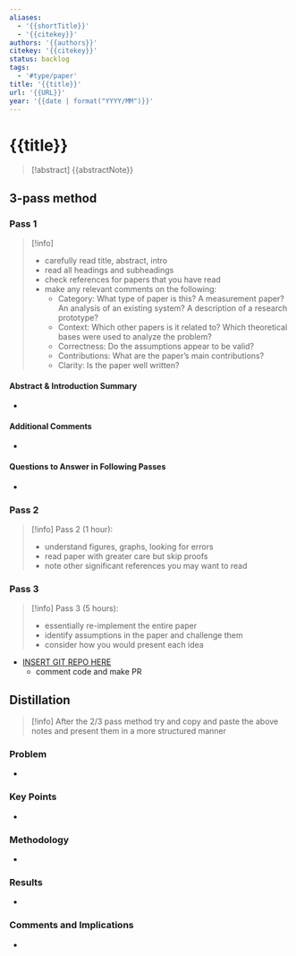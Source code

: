 ```yaml
---
aliases:
  - '{{shortTitle}}'
  - '{{citekey}}'
authors: '{{authors}}'
citekey: '{{citekey}}'
status: backlog
tags:
  - '#type/paper'
title: '{{title}}'
url: '{{URL}}'
year: '{{date | format("YYYY/MM")}}'
---
```


# {{title}}

> \[!abstract\]
> {{abstractNote}}

## 3-pass method

### Pass 1

> \[!info\]
>
> - carefully read title, abstract, intro
> - read all headings and subheadings
> - check references for papers that you have read
> - make any relevant comments on the following:
>   - Category: What type of paper is this? A measurement paper? An analysis of an existing system? A description of a research prototype?
>   - Context: Which other papers is it related to? Which theoretical bases were used to analyze the problem?
>   - Correctness: Do the assumptions appear to be valid?
>   - Contributions: What are the paper’s main contributions?
>   - Clarity: Is the paper well written?

#### Abstract & Introduction Summary

-

#### Additional Comments

-

#### Questions to Answer in Following Passes

-

### Pass 2

> \[!info\]
> Pass 2 (1 hour):
>
> - understand figures, graphs, looking for errors
> - read paper with greater care but skip proofs
> - note other significant references you may want to read

### Pass 3

> \[!info\]
> Pass 3 (5 hours):
>
> - essentially re-implement the entire paper
> - identify assumptions in the paper and challenge them
> - consider how you would present each idea

- [INSERT GIT REPO HERE](www.github.com)
  - comment code and make PR

## Distillation

> \[!info\]
> After the 2/3 pass method try and copy and paste the above notes and present them in a more structured manner

### Problem

-

### Key Points

-

### Methodology

-

### Results

-

### Comments and Implications

-

